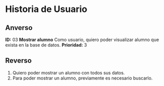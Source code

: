 # Historia de Usuario


## Anverso

**ID:** 03 **Mostrar alumno**
Como usuario, quiero poder visualizar alumno que exista en la base de datos.
**Prioridad:** 3 


## Reverso

1. Quiero poder mostrar un alumno con todos sus datos.
2. Para poder mostrar un alumno, previamente es necesario buscarlo.


